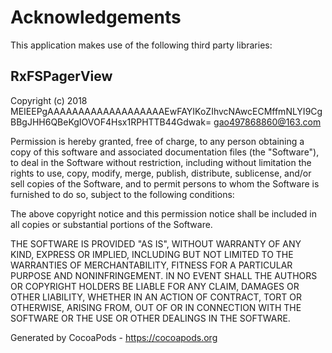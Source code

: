 # Acknowledgements
This application makes use of the following third party libraries:

## RxFSPagerView

Copyright (c) 2018 MEIEEPgAAAAAAAAAAAAAAAAAAAEwFAYIKoZIhvcNAwcECMffmNLYI9CgBBgJHH6QBeKgIOVOF4Hsx1RPHTTB44Gdwak= <gao497868860@163.com>

Permission is hereby granted, free of charge, to any person obtaining a copy
of this software and associated documentation files (the "Software"), to deal
in the Software without restriction, including without limitation the rights
to use, copy, modify, merge, publish, distribute, sublicense, and/or sell
copies of the Software, and to permit persons to whom the Software is
furnished to do so, subject to the following conditions:

The above copyright notice and this permission notice shall be included in
all copies or substantial portions of the Software.

THE SOFTWARE IS PROVIDED "AS IS", WITHOUT WARRANTY OF ANY KIND, EXPRESS OR
IMPLIED, INCLUDING BUT NOT LIMITED TO THE WARRANTIES OF MERCHANTABILITY,
FITNESS FOR A PARTICULAR PURPOSE AND NONINFRINGEMENT. IN NO EVENT SHALL THE
AUTHORS OR COPYRIGHT HOLDERS BE LIABLE FOR ANY CLAIM, DAMAGES OR OTHER
LIABILITY, WHETHER IN AN ACTION OF CONTRACT, TORT OR OTHERWISE, ARISING FROM,
OUT OF OR IN CONNECTION WITH THE SOFTWARE OR THE USE OR OTHER DEALINGS IN
THE SOFTWARE.

Generated by CocoaPods - https://cocoapods.org
